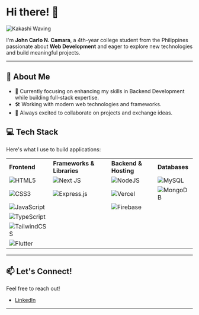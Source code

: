 # Hi there! 👋

![Kakashi Waving](https://media.tenor.com/rcGbLYC7-6IAAAAC/kakashi-hello.gif)

I'm **John Carlo N. Camara**, a 4th-year college student from the Philippines passionate about **Web Development** and eager to explore new technologies and build meaningful projects.

---

## 🚀 About Me
- 🌱 Currently focusing on enhancing my skills in Backend Development while building full-stack expertise.
- 🛠️ Working with modern web technologies and frameworks.
- 💬 Always excited to collaborate on projects and exchange ideas.

## 💻 Tech Stack
Here's what I use to build applications:

<table>
  <tr>
    <td><strong>Frontend</strong></td>
    <td><strong>Frameworks & Libraries</strong></td>
    <td><strong>Backend & Hosting</strong></td>
    <td><strong>Databases</strong></td>
  </tr>
  <tr>
    <td><img src="https://img.shields.io/badge/html5-%23E34F26.svg?style=plastic&logo=html5&logoColor=white" alt="HTML5" /></td>
    <td><img src="https://img.shields.io/badge/Next-black?style=plastic&logo=next.js&logoColor=white" alt="Next JS" /></td>
    <td><img src="https://img.shields.io/badge/node.js-6DA55F?style=plastic&logo=node.js&logoColor=white" alt="NodeJS" /></td>
    <td><img src="https://img.shields.io/badge/mysql-%2300f.svg?style=plastic&logo=mysql&logoColor=white" alt="MySQL" /></td>
  </tr>
  <tr>
    <td><img src="https://img.shields.io/badge/css3-%231572B6.svg?style=plastic&logo=css3&logoColor=white" alt="CSS3" /></td>
    <td><img src="https://img.shields.io/badge/express.js-%23404d59.svg?style=plastic&logo=express&logoColor=%2361DAFB" alt="Express.js" /></td>
    <td><img src="https://img.shields.io/badge/vercel-%23000000.svg?style=plastic&logo=vercel&logoColor=white" alt="Vercel" /></td>
    <td><img src="https://img.shields.io/badge/MongoDB-%234ea94b.svg?style=plastic&logo=mongodb&logoColor=white" alt="MongoDB" /></td>
  </tr>
  <tr>
    <td><img src="https://img.shields.io/badge/javascript-%23323330.svg?style=plastic&logo=javascript&logoColor=%23F7DF1E" alt="JavaScript" /></td>
    <td></td>
    <td><img src="https://img.shields.io/badge/firebase-%23039BE5.svg?style=plastic&logo=firebase&logoColor=white" alt="Firebase" /></td>
    <td></td>
  </tr>
  <tr>
    <td><img src="https://img.shields.io/badge/typescript-%23007ACC.svg?style=plastic&logo=typescript&logoColor=white" alt="TypeScript" /></td>
    <td></td>
    <td></td>
    <td></td>
  </tr>
  <tr>
    <td><img src="https://img.shields.io/badge/tailwindcss-%2338B2AC.svg?style=plastic&logo=tailwind-css&logoColor=white" alt="TailwindCSS" /></td>
    <td></td>
    <td></td>
    <td></td>
  </tr>
  <tr>
    <td><img src="https://img.shields.io/badge/Flutter-%2302569B.svg?style=plastic&logo=flutter&logoColor=white" alt="Flutter" /></td>
    <td></td>
    <td></td>
    <td></td>
  </tr>
</table>

---

## 📫 Let's Connect!
Feel free to reach out!

- [LinkedIn](https://www.linkedin.com/in/john-carlo-camara/)

---

